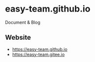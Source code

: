 # easy-team.github.io
Document &amp; Blog

## Website

- https://easy-team.github.io
- https://easy-team.gitee.io
